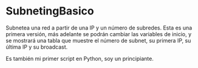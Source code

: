 # SubnetingBasico
Subnetea una red a partir de una IP y un número de subredes.
Esta es una primera versión, más adelante se podrán cambiar las variables de inicio, y se mostrará una tabla que muestre el número de subnet, su primera IP, su última IP y su broadcast.

Es también mi primer script en Python, soy un principiante.
